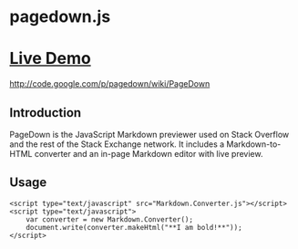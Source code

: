 pagedown.js
===========

# [Live Demo](http://suhailvs.github.io/pagedown.js/)

http://code.google.com/p/pagedown/wiki/PageDown

Introduction
------------

PageDown is the JavaScript Markdown previewer used on Stack Overflow and the rest of the Stack Exchange network. It includes a Markdown-to-HTML converter and an in-page Markdown editor with live preview.

Usage
-----

	<script type="text/javascript" src="Markdown.Converter.js"></script>
	<script type="text/javascript">
		var converter = new Markdown.Converter();
		document.write(converter.makeHtml("**I am bold!**"));
	</script>